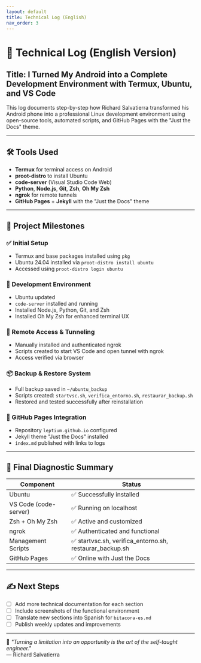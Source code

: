 ```yaml
---
layout: default
title: Technical Log (English)
nav_order: 3
---
```


# 📘 Technical Log (English Version)

## Title: I Turned My Android into a Complete Development Environment with Termux, Ubuntu, and VS Code

This log documents step-by-step how Richard Salvatierra transformed his Android phone into a professional Linux development environment using open-source tools, automated scripts, and GitHub Pages with the "Just the Docs" theme.

---

## 🛠️ Tools Used

- **Termux** for terminal access on Android
- **proot-distro** to install Ubuntu
- **code-server** (Visual Studio Code Web)
- **Python**, **Node.js**, **Git**, **Zsh**, **Oh My Zsh**
- **ngrok** for remote tunnels
- **GitHub Pages** + **Jekyll** with the "Just the Docs" theme

---

## 🧭 Project Milestones

### ✅ Initial Setup
- Termux and base packages installed using `pkg`
- Ubuntu 24.04 installed via `proot-distro install ubuntu`
- Accessed using `proot-distro login ubuntu`

### 🧱 Development Environment
- Ubuntu updated
- `code-server` installed and running
- Installed Node.js, Python, Git, and Zsh
- Installed Oh My Zsh for enhanced terminal UX

### 🔐 Remote Access & Tunneling
- Manually installed and authenticated ngrok
- Scripts created to start VS Code and open tunnel with ngrok
- Access verified via browser

### 📦 Backup & Restore System
- Full backup saved in `~/ubuntu_backup`
- Scripts created: `startvsc.sh`, `verifica_entorno.sh`, `restaurar_backup.sh`
- Restored and tested successfully after reinstallation

### 📄 GitHub Pages Integration
- Repository `leptium.github.io` configured
- Jekyll theme "Just the Docs" installed
- `index.md` published with links to logs

---

## 🧪 Final Diagnostic Summary

| Component             | Status   |
|-----------------------|----------|
| Ubuntu                | ✅ Successfully installed |
| VS Code (code-server) | ✅ Running on localhost |
| Zsh + Oh My Zsh       | ✅ Active and customized |
| ngrok                 | ✅ Authenticated and functional |
| Management Scripts    | ✅ startvsc.sh, verifica_entorno.sh, restaurar_backup.sh |
| GitHub Pages          | ✅ Online with Just the Docs |

---

## ✍️ Next Steps

- [ ] Add more technical documentation for each section
- [ ] Include screenshots of the functional environment
- [ ] Translate new sections into Spanish for `bitacora-es.md`
- [ ] Publish weekly updates and improvements

---

🚀 *"Turning a limitation into an opportunity is the art of the self-taught engineer."*  
— Richard Salvatierra

